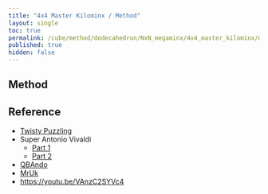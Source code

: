 ```yaml
---
title: "4x4 Master Kilominx / Method"
layout: single
toc: true
permalink: /cube/method/dodecahedron/NxN_megaminx/4x4_master_kilominx/method
published: true
hidden: false
---
```


<head>
  <base target="_blank">
</head>



## Method



## Reference

- [Twisty Puzzling](https://youtu.be/b7xtxzl2G0Q)
- Super Antonio Vivaldi
  - [Part 1](https://youtu.be/Q4PVaOh3oCs)
  - [Part 2](https://youtu.be/Smtbp4At_uU)
- [QBAndo](https://youtu.be/wfU2qbOvzcE)
- [MrUk](https://youtu.be/rdln0IG86_s)
- <https://youtu.be/VAnzC2SYVc4>